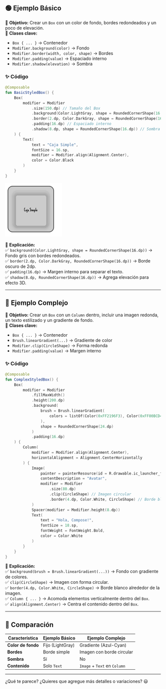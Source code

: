 
## 🟢 **Ejemplo Básico**  
🔹 **Objetivo:** Crear un `Box` con un color de fondo, bordes redondeados y un poco de elevación.  
📖 **Clases clave:**  
- `Box { ... }` → Contenedor  
- `Modifier.background(color)` → Fondo  
- `Modifier.border(width, color, shape)` → Bordes  
- `Modifier.padding(value)` → Espaciado interno  
- `Modifier.shadow(elevation)` → Sombra  

### ✨ **Código**
```kotlin
@Composable
fun BasicStyledBox() {
    Box(
        modifier = Modifier
            .size(150.dp) // Tamaño del Box
            .background(Color.LightGray, shape = RoundedCornerShape(16.dp)) // Fondo y esquinas redondeadas
            .border(2.dp, Color.DarkGray, shape = RoundedCornerShape(16.dp)) // Borde
            .padding(16.dp) // Espaciado interno
            .shadow(8.dp, shape = RoundedCornerShape(16.dp)) // Sombra
    ) {
        Text(
            text = "Caja Simple",
            fontSize = 16.sp,
            modifier = Modifier.align(Alignment.Center),
            color = Color.Black
        )
    }
}
```

![](.guide_images/BasicStyledBox.png)

🔹 **Explicación:**  
✅ `background(Color.LightGray, shape = RoundedCornerShape(16.dp))` → Fondo gris con bordes redondeados.  
✅ `border(2.dp, Color.DarkGray, RoundedCornerShape(16.dp))` → Borde oscuro de 2dp.  
✅ `padding(16.dp)` → Margen interno para separar el texto.  
✅ `shadow(8.dp, RoundedCornerShape(16.dp))` → Agrega elevación para efecto 3D.  

---

## 🔴 **Ejemplo Complejo**  
🔹 **Objetivo:** Crear un `Box` con un `Column` dentro, incluir una imagen redonda, un texto estilizado y un gradiente de fondo.  
📖 **Clases clave:**  
- `Box { ... }` → Contenedor  
- `Brush.linearGradient(...)` → Gradiente de color  
- `Modifier.clip(CircleShape)` → Forma redonda  
- `Modifier.padding(value)` → Margen interno  

### ✨ **Código**
```kotlin
@Composable
fun ComplexStyledBox() {
    Box(
        modifier = Modifier
            .fillMaxWidth()
            .height(200.dp)
            .background(
                brush = Brush.linearGradient(
                    colors = listOf(Color(0xFF2196F3), Color(0xFF00BCD4)) // Gradiente Azul-Cyan
                ),
                shape = RoundedCornerShape(24.dp)
            )
            .padding(16.dp)
    ) {
        Column(
            modifier = Modifier.align(Alignment.Center),
            horizontalAlignment = Alignment.CenterHorizontally
        ) {
            Image(
                painter = painterResource(id = R.drawable.ic_launcher_foreground),
                contentDescription = "Avatar",
                modifier = Modifier
                    .size(80.dp)
                    .clip(CircleShape) // Imagen circular
                    .border(4.dp, Color.White, CircleShape) // Borde blanco
            )
            Spacer(modifier = Modifier.height(8.dp))
            Text(
                text = "Hola, Compose!",
                fontSize = 18.sp,
                fontWeight = FontWeight.Bold,
                color = Color.White
            )
        }
    }
}
```

🔹 **Explicación:**  
✅ `background(brush = Brush.linearGradient(...))` → Fondo con gradiente de colores.  
✅ `clip(CircleShape)` → Imagen con forma circular.  
✅ `border(4.dp, Color.White, CircleShape)` → Borde blanco alrededor de la imagen.  
✅ `Column { ... }` → Acomoda elementos verticalmente dentro del `Box`.  
✅ `align(Alignment.Center)` → Centra el contenido dentro del `Box`.  

---

## 🎯 **Comparación**
| Característica         | Ejemplo Básico | Ejemplo Complejo |
|----------------------|--------------|----------------|
| **Color de fondo**  | Fijo (LightGray) | Gradiente (Azul-Cyan) |
| **Bordes**         | Borde simple | Imagen con borde circular |
| **Sombra**         | Sí | No |
| **Contenido**       | Solo `Text` | `Image` + `Text` en `Column` |

---

¿Qué te parece? ¿Quieres que agregue más detalles o variaciones? 😃